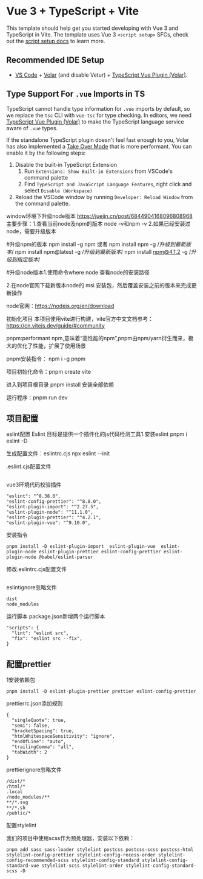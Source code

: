 # Vue 3 + TypeScript + Vite

This template should help get you started developing with Vue 3 and TypeScript in Vite. The template uses Vue 3 `<script setup>` SFCs, check out the [script setup docs](https://v3.vuejs.org/api/sfc-script-setup.html#sfc-script-setup) to learn more.

## Recommended IDE Setup

- [VS Code](https://code.visualstudio.com/) + [Volar](https://marketplace.visualstudio.com/items?itemName=Vue.volar) (and disable Vetur) + [TypeScript Vue Plugin (Volar)](https://marketplace.visualstudio.com/items?itemName=Vue.vscode-typescript-vue-plugin).

## Type Support For `.vue` Imports in TS

TypeScript cannot handle type information for `.vue` imports by default, so we replace the `tsc` CLI with `vue-tsc` for type checking. In editors, we need [TypeScript Vue Plugin (Volar)](https://marketplace.visualstudio.com/items?itemName=Vue.vscode-typescript-vue-plugin) to make the TypeScript language service aware of `.vue` types.

If the standalone TypeScript plugin doesn't feel fast enough to you, Volar has also implemented a [Take Over Mode](https://github.com/johnsoncodehk/volar/discussions/471#discussioncomment-1361669) that is more performant. You can enable it by the following steps:

1. Disable the built-in TypeScript Extension
   1. Run `Extensions: Show Built-in Extensions` from VSCode's command palette
   2. Find `TypeScript and JavaScript Language Features`, right click and select `Disable (Workspace)`
2. Reload the VSCode window by running `Developer: Reload Window` from the command palette.

window环境下升级node版本
https://juejin.cn/post/6844904168096808968
主要步骤：1.查看当前node及npm的版本
node -v和npm -v 2.如果已经安装过node，需要升级版本

#升级npm的版本
npm install -g npm 或者 npm install npm -g /_升级到最新版本_/
npm install npm@latest -g /_升级到最新版本_/
npm install npm@4.1.2 -g /_升级到指定版本_/

#升级node版本1.使用命令where node 查看node的安装路径

2.在node官网下载新版本node的 msi 安装包，然后覆盖安装之前的版本来完成更新操作

node官网：https://nodejs.org/en/download

初始化项目
本项目使用vite进行构建，vite官方中文文档参考：https://cn.vitejs.dev/guide/#community

pnpm:performant npm,意味着“高性能的npm”,pnpm由npm/yarn衍生而来，极大的优化了性能，扩展了使用场景

pnpm安装指令： npm i -g pnpm

项目初始化命令：pnpm create vite

进入到项目根目录 pnpm install 安装全部依赖

运行程序：pnpm run dev

## 项目配置

eslint配置
Eslint 目标是提供一个插件化的js代码检测工具1.安装eslint
pnpm i eslint -D

生成配置文件：eslintrc.cjs
npx eslint --init

.eslint.cjs配置文件

```

```

vue3环境代码校验插件

    "eslint": "^8.38.0",
    "eslint-config-prettier": "^8.8.0",
    "eslint-plugin-import": "^2.27.5",
    "eslint-plugin-node": "^11.1.0",
    "eslint-plugin-prettier": "^4.2.1",
    "eslint-plugin-vue": "^9.10.0",

安装指令

```
pnpm install -D eslint-plugin-import  eslint-plugin-vue  eslint-plugin-node eslint-plugin-prettier eslint-config-prettier eslint-plugin-node @babel/eslint-parser
```

修改.eslintrc.cjs配置文件

```

```

eslintignore忽略文件

```
dist
node_modules
```

运行脚本
package.json新增两个运行脚本

```
"scripts": {
  "lint": "eslint src",
  "fix": "eslint src --fix",
}
```

## 配置**prettier**

1安装依赖包

```
pnpm install -D eslint-plugin-prettier prettier eslint-config-prettier
```

prettierrc.json添加规则

```
{
  "singleQuote": true,
  "semi": false,
  "bracketSpacing": true,
  "htmlWhitespaceSensitivity": "ignore",
  "endOfLine": "auto",
  "trailingComma": "all",
  "tabWidth": 2
}
```

prettierignore忽略文件

```
/dist/*
/html/*
.local
/node_modules/**
**/*.svg
**/*.sh
/public/*
```

配置stylelint

我们的项目中使用scss作为预处理器，安装以下依赖：

```
pnpm add sass sass-loader stylelint postcss postcss-scss postcss-html stylelint-config-prettier stylelint-config-recess-order stylelint-config-recommended-scss stylelint-config-standard stylelint-config-standard-vue stylelint-scss stylelint-order stylelint-config-standard-scss -D
```

